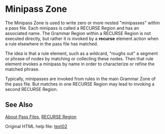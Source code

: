 
# Minipass Zone
The Minipass Zone is used to write zero or more nested "minipasses" within a pass file.  Each minipass is called a RECURSE Region and has an associated name.  The Grammar Region within a RECURSE Region is not executed directly,  but rather it is invoked by a **recurse** element action when a rule elsewhere in the pass file has matched. 

The idea is that a rule element,  such as a wildcard,  "roughs out" a segment or phrase of nodes by matching or collecting these nodes.  Then that rule element invokes a minipass by name in order to characterize or refine the matched phrase. 

Typically,  minipasses are invoked from rules in the main Grammar Zone of the pass file.  But matches in one RECURSE Region may lead to invoking a second RECURSE Region. 


## See Also
[About Pass Files](About_Pass_Files.md),
[RECURSE Region](../RECURSE.md)


Original HTML help file: [text02](text02.htm)
